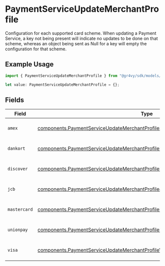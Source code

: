 # PaymentServiceUpdateMerchantProfile

Configuration for each supported card scheme.
When updating a Payment Service, a key not being present will
indicate no updates to be done on that scheme, whereas an object being
sent as Null for a key will empty the configuration for that scheme.

## Example Usage

```typescript
import { PaymentServiceUpdateMerchantProfile } from "@gr4vy/sdk/models/components";

let value: PaymentServiceUpdateMerchantProfile = {};
```

## Fields

| Field                                                                                                                                                                                      | Type                                                                                                                                                                                       | Required                                                                                                                                                                                   | Description                                                                                                                                                                                |
| ------------------------------------------------------------------------------------------------------------------------------------------------------------------------------------------ | ------------------------------------------------------------------------------------------------------------------------------------------------------------------------------------------ | ------------------------------------------------------------------------------------------------------------------------------------------------------------------------------------------ | ------------------------------------------------------------------------------------------------------------------------------------------------------------------------------------------ |
| `amex`                                                                                                                                                                                     | [components.PaymentServiceUpdateMerchantProfileSingleScheme](../../models/components/paymentserviceupdatemerchantprofilesinglescheme.md)                                                   | :heavy_minus_sign:                                                                                                                                                                         | Merchant profile for Amex.                                                                                                                                                                 |
| `dankort`                                                                                                                                                                                  | [components.PaymentServiceUpdateMerchantProfileMerchantProfileSingleScheme](../../models/components/paymentserviceupdatemerchantprofilemerchantprofilesinglescheme.md)                     | :heavy_minus_sign:                                                                                                                                                                         | Merchant profile for Dankort.                                                                                                                                                              |
| `discover`                                                                                                                                                                                 | [components.PaymentServiceUpdateMerchantProfileDiscoverMerchantProfileSingleScheme](../../models/components/paymentserviceupdatemerchantprofilediscovermerchantprofilesinglescheme.md)     | :heavy_minus_sign:                                                                                                                                                                         | Merchant profile for Discover.                                                                                                                                                             |
| `jcb`                                                                                                                                                                                      | [components.PaymentServiceUpdateMerchantProfileJcbMerchantProfileSingleScheme](../../models/components/paymentserviceupdatemerchantprofilejcbmerchantprofilesinglescheme.md)               | :heavy_minus_sign:                                                                                                                                                                         | Merchant profile for JCB.                                                                                                                                                                  |
| `mastercard`                                                                                                                                                                               | [components.PaymentServiceUpdateMerchantProfileMastercardMerchantProfileSingleScheme](../../models/components/paymentserviceupdatemerchantprofilemastercardmerchantprofilesinglescheme.md) | :heavy_minus_sign:                                                                                                                                                                         | Merchant profile for Mastercard.                                                                                                                                                           |
| `unionpay`                                                                                                                                                                                 | [components.PaymentServiceUpdateMerchantProfileUnionpayMerchantProfileSingleScheme](../../models/components/paymentserviceupdatemerchantprofileunionpaymerchantprofilesinglescheme.md)     | :heavy_minus_sign:                                                                                                                                                                         | Merchant profile for UnionPay.                                                                                                                                                             |
| `visa`                                                                                                                                                                                     | [components.PaymentServiceUpdateMerchantProfileVisaMerchantProfileSingleScheme](../../models/components/paymentserviceupdatemerchantprofilevisamerchantprofilesinglescheme.md)             | :heavy_minus_sign:                                                                                                                                                                         | Merchant profile for Visa.                                                                                                                                                                 |